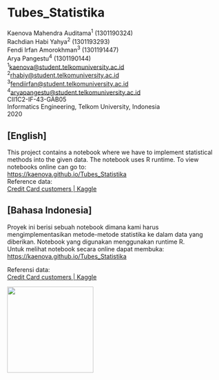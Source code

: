 # Tubes_Statistika
Kaenova Mahendra Auditama<sup>1</sup> (1301190324)  
Rachdian Habi Yahya<sup>2</sup> (1301193293)  
Fendi Irfan Amorokhman<sup>3</sup> (1301191447)  
Arya Pangestu<sup>4</sup> (1301190144)  
<sup>1</sup>kaenova@student.telkomuniversity.ac.id  
<sup>2</sup>rhabiy@student.telkomuniversity.ac.id  
<sup>3</sup>fendiirfan@student.telkomuniversity.ac.id  
<sup>4</sup>aryapangestu@student.telkomuniversity.ac.id  
CII1C2-IF-43-GAB05  
Informatics Engineering, Telkom University, Indonesia  
2020
## [English]
This project contains a notebook where we have to implement statistical methods into the given data.  The notebook uses R runtime. 
To view notebooks online can go to:  
https://kaenova.github.io/Tubes_Statistika  
Reference data:  
[Credit Card customers | Kaggle](https://www.kaggle.com/sakshigoyal7/credit-card-customers)

## [Bahasa Indonesia]
Proyek ini berisi sebuah notebook dimana kami harus mengimplementasikan metode-metode statistika ke dalam data yang diberikan. Notebook yang digunakan menggunakan runtime R.  
Untuk melihat notebook secara online dapat membuka:  
https://kaenova.github.io/Tubes_Statistika

Referensi data:  
[Credit Card customers | Kaggle](https://www.kaggle.com/sakshigoyal7/credit-card-customers)

<img  src="https://cdn.discordapp.com/attachments/527433841690804224/791558706508726292/Pre-comp-3.gif"  width="200">
